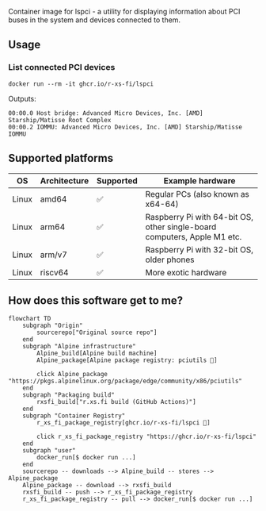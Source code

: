 Container image for lspci - a utility for displaying information about PCI buses in the system and devices connected to them.

## Usage

### List connected PCI devices

```shell
docker run --rm -it ghcr.io/r-xs-fi/lspci 
```

Outputs:
```console
00:00.0 Host bridge: Advanced Micro Devices, Inc. [AMD] Starship/Matisse Root Complex
00:00.2 IOMMU: Advanced Micro Devices, Inc. [AMD] Starship/Matisse IOMMU
```

## Supported platforms


| OS    | Architecture  | Supported | Example hardware |
|-------|---------------|-----------|-------------|
| Linux | amd64 | ✅       | Regular PCs (also known as x64-64) |
| Linux | arm64 | ✅       | Raspberry Pi with 64-bit OS, other single-board computers, Apple M1 etc. |
| Linux | arm/v7 | ✅       | Raspberry Pi with 32-bit OS, older phones |
| Linux | riscv64 | ✅       | More exotic hardware |

## How does this software get to me?

```mermaid
flowchart TD
    subgraph "Origin"
        sourcerepo["Original source repo"]
    end
    subgraph "Alpine infrastructure"
        Alpine_build[Alpine build machine]
        Alpine_package[Alpine package registry: pciutils 🔗]

        click Alpine_package "https://pkgs.alpinelinux.org/package/edge/community/x86/pciutils"
    end
    subgraph "Packaging build"
        rxsfi_build["r.xs.fi build (GitHub Actions)"]
    end
    subgraph "Container Registry"
        r_xs_fi_package_registry[ghcr.io/r-xs-fi/lspci 🔗]

        click r_xs_fi_package_registry "https://ghcr.io/r-xs-fi/lspci"
    end
    subgraph "user"
        docker_run[$ docker run ...]
    end
    sourcerepo -- downloads --> Alpine_build -- stores --> Alpine_package
    Alpine_package -- download --> rxsfi_build
    rxsfi_build -- push --> r_xs_fi_package_registry
    r_xs_fi_package_registry -- pull --> docker_run[$ docker run ...]

```
